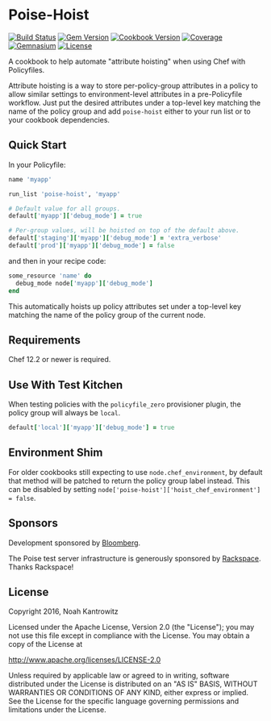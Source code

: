 # Poise-Hoist

[![Build Status](https://img.shields.io/travis/poise/poise-hoist.svg)](https://travis-ci.org/poise/poise-hoist)
[![Gem Version](https://img.shields.io/gem/v/poise-hoist.svg)](https://rubygems.org/gems/poise-hoist)
[![Cookbook Version](https://img.shields.io/cookbook/v/poise-hoist.svg)](https://supermarket.chef.io/cookbooks/poise-hoist)
[![Coverage](https://img.shields.io/codecov/c/github/poise/poise-hoist.svg)](https://codecov.io/github/poise/poise-hoist)
[![Gemnasium](https://img.shields.io/gemnasium/poise/poise-hoist.svg)](https://gemnasium.com/poise/poise-hoist)
[![License](https://img.shields.io/badge/license-Apache_2-blue.svg)](https://www.apache.org/licenses/LICENSE-2.0)

A cookbook to help automate "attribute hoisting" when using Chef with Policyfiles.

Attribute hoisting is a way to store per-policy-group attributes in a policy to
allow similar settings to environment-level attributes in a pre-Policyfile
workflow. Just put the desired attributes under a top-level key matching the
name of the policy group and add `poise-hoist` either to your run list or to
your cookbook dependencies.

## Quick Start

In your Policyfile:

```ruby
name 'myapp'

run_list 'poise-hoist', 'myapp'

# Default value for all groups.
default['myapp']['debug_mode'] = true

# Per-group values, will be hoisted on top of the default above.
default['staging']['myapp']['debug_mode'] = 'extra_verbose'
default['prod']['myapp']['debug_mode'] = false
```

and then in your recipe code:

```ruby
some_resource 'name' do
  debug_mode node['myapp']['debug_mode']
end
```

This automatically hoists up policy attributes set under a top-level key
matching the name of the policy group of the current node.

## Requirements

Chef 12.2 or newer is required.

## Use With Test Kitchen

When testing policies with the `policyfile_zero` provisioner plugin, the policy
group will always be `local`.

```ruby
default['local']['myapp']['debug_mode'] = true
```

## Environment Shim

For older cookbooks still expecting to use `node.chef_environment`, by default
that method will be patched to return the policy group label instead. This can
be disabled by setting `node['poise-hoist']['hoist_chef_environment'] = false`.

## Sponsors

Development sponsored by [Bloomberg](http://www.bloomberg.com/company/technology/).

The Poise test server infrastructure is generously sponsored by [Rackspace](https://rackspace.com/). Thanks Rackspace!

## License

Copyright 2016, Noah Kantrowitz

Licensed under the Apache License, Version 2.0 (the "License");
you may not use this file except in compliance with the License.
You may obtain a copy of the License at

http://www.apache.org/licenses/LICENSE-2.0

Unless required by applicable law or agreed to in writing, software
distributed under the License is distributed on an "AS IS" BASIS,
WITHOUT WARRANTIES OR CONDITIONS OF ANY KIND, either express or implied.
See the License for the specific language governing permissions and
limitations under the License.
